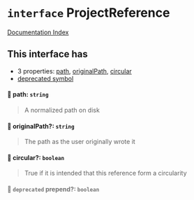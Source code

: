 # `interface` ProjectReference

[Documentation Index](../README.md)

## This interface has

- 3 properties:
[path](#-path-string),
[originalPath](#-originalpath-string),
[circular](#-circular-boolean)
- [deprecated symbol](#-deprecated-prepend-boolean)


#### 📄 path: `string`

> A normalized path on disk



#### 📄 originalPath?: `string`

> The path as the user originally wrote it



#### 📄 circular?: `boolean`

> True if it is intended that this reference form a circularity



<div style="opacity:0.6">

#### 📄 `deprecated` prepend?: `boolean`



</div>

